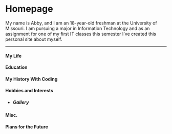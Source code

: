 # Homepage

My name is Abby, and I am an 18-year-old freshman at the University of Missouri. I am pursuing a major in Information Technology and as an assignment for one of my first IT classes this semester I've created this personal site about myself.

---
#### My Life
#### Education
#### My History With Coding
#### Hobbies and Interests
- ##### Gallery
#### Misc.
#### Plans for the Future
